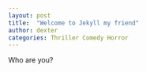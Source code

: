 ```yaml
---
layout: post
title:  "Welcome to Jekyll my friend"
author: dexter
categories: Thriller Comedy Horror
---
```


Who are you?
